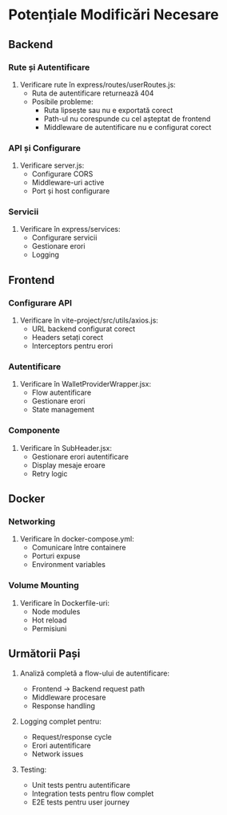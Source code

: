 # Potențiale Modificări Necesare

## Backend

### Rute și Autentificare
1. Verificare rute în express/routes/userRoutes.js:
   - Ruta de autentificare returnează 404
   - Posibile probleme:
     * Ruta lipsește sau nu e exportată corect
     * Path-ul nu corespunde cu cel așteptat de frontend
     * Middleware de autentificare nu e configurat corect

### API și Configurare
1. Verificare server.js:
   - Configurare CORS
   - Middleware-uri active
   - Port și host configurare

### Servicii
1. Verificare în express/services:
   - Configurare servicii
   - Gestionare erori
   - Logging

## Frontend

### Configurare API
1. Verificare în vite-project/src/utils/axios.js:
   - URL backend configurat corect
   - Headers setați corect
   - Interceptors pentru erori

### Autentificare
1. Verificare în WalletProviderWrapper.jsx:
   - Flow autentificare
   - Gestionare erori
   - State management

### Componente
1. Verificare în SubHeader.jsx:
   - Gestionare erori autentificare
   - Display mesaje eroare
   - Retry logic

## Docker

### Networking
1. Verificare în docker-compose.yml:
   - Comunicare între containere
   - Porturi expuse
   - Environment variables

### Volume Mounting
1. Verificare în Dockerfile-uri:
   - Node modules
   - Hot reload
   - Permisiuni

## Următorii Pași

1. Analiză completă a flow-ului de autentificare:
   - Frontend -> Backend request path
   - Middleware procesare
   - Response handling

2. Logging complet pentru:
   - Request/response cycle
   - Erori autentificare
   - Network issues

3. Testing:
   - Unit tests pentru autentificare
   - Integration tests pentru flow complet
   - E2E tests pentru user journey
